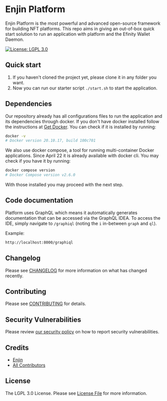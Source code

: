 # Enjin Platform

Enjin Platform is the most powerful and advanced open-source framework for building NFT platforms. This repo aims in giving an out-of-box quick start solution to run an application with platform and the Efinity Wallet Daemon.

[![License: LGPL 3.0](https://img.shields.io/badge/license-LGPL_3.0-purple)](https://opensource.org/license/lgpl-3-0/)

## Quick start

1. If you haven't cloned the project yet, please clone it in any folder you want.
2. Now you can run our starter script `./start.sh` to start the application.

## Dependencies

Our repository already has all configurations files to run the application and its dependencies through docker. If you don't have docker installed follow the instructions at [Get Docker](https://docs.docker.com/get-docker/). You can check if it is installed by running:
```bash
docker -v
# Docker version 20.10.17, build 100c701
```

We also use docker compose, a tool for running multi-container Docker applications. Since April 22 it is already available with docker cli. You may check if you have it by running:

```bash
docker compose version
# Docker Compose version v2.6.0
```

With those installed you may proceed with the next step.

## Code documentation
Platform uses GraphQL which means it automatically generates documentation that can be accessed via the GraphQL IDEA. To access the IDE, simply navigate to `/graphiql` (noting the `i` in-between `graph` and `ql`).

Example:
```bash
http://localhost:8000/graphiql
```

## Changelog

Please see [CHANGELOG](CHANGELOG.md) for more information on what has changed recently.

## Contributing

Please see [CONTRIBUTING](.github/CONTRIBUTING.md) for details.

## Security Vulnerabilities

Please review [our security policy](../../security/policy) on how to report security vulnerabilities.

## Credits

- [Enjin](https://github.com/enjin)
- [All Contributors](../../contributors)

## License

The LGPL 3.0 License. Please see [License File](LICENSE) for more information.

